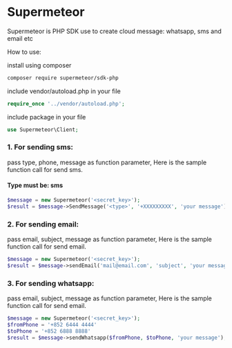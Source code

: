# Supermeteor
Supermeteor is PHP SDK use to create cloud message: whatsapp, sms and email etc

How to use:

install using composer
```bash
composer require supermeteor/sdk-php
```
include vendor/autoload.php in your file

```php
require_once '../vendor/autoload.php';
```


include package in your file
```php
use Supermeteor\Client;
```

### 1. For sending sms:

pass type, phone, message as function parameter,
Here is the sample function call for send sms.

#### Type must be: sms

```php
$message = new Supermeteor('<secret_key>');
$result = $message->SendMessage('<type>', '+XXXXXXXXX', 'your message');
```
### 2. For sending email:

pass email, subject, message as function parameter,
Here is the sample function call for send email.
```php
$message = new Supermeteor('<secret_key>');
$result = $message->sendEmail('mail@email.com', 'subject', 'your message');
```

### 3. For sending whatsapp:

pass email, subject, message as function parameter,
Here is the sample function call for send email.
```php
$message = new Supermeteor('<secret_key>');
$fromPhone = '+852 6444 4444'
$toPhone = '+852 6888 8888'
$result = $message->sendWhatsapp($fromPhone, $toPhone, 'your message');
```
